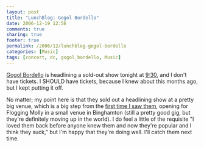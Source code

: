 ```yaml
---
layout: post
title: "LunchBlog: Gogol Bordello"
date: 2006-12-19 12:56
comments: true
sharing: true
footer: true
permalink: /2006/12/lunchblog-gogol-bordello
categories: [Music]
tags: [concert, dc, gogol_bordello, Music]
---
```

<a href="http://www.gogolbordello.com/">Gogol Bordello</a> is headlining a sold-out show tonight at <a href="http://www.930.com">9:30</a>, and I don't have tickets.  I SHOULD have tickets, because I knew about this months ago, but I kept putting it off.

No matter; my point here is that they sold out a headlining show at a pretty big venue, which is a big step from the <a href="/archives/2005/08/flogging_molly_round_two.php">first time I saw them</a>, opening for Flogging Molly in a small venue in Binghamton (still a pretty good gig, but they're definitely moving up in the world).  I do feel a little of the requisite "I loved them back before anyone knew them and now they're popular and I think they suck," but I'm happy that they're doing well.  I'll catch them next time.

